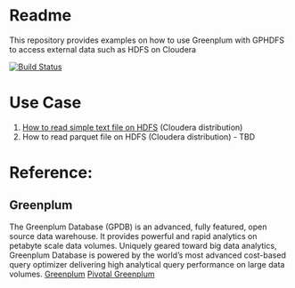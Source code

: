 # Readme
This repository provides examples on how to use Greenplum with GPHDFS to access external data such as HDFS on Cloudera

[![Build Status](https://travis-ci.org/kongyew/greenplum-gphdfs-examples.svg?branch=master)](https://travis-ci.org/kongyew/greenplum-gphdfs-examples)

# Use Case
1. [How to read simple text file on HDFS](#usecase1/README.MD) (Cloudera distribution)
2. How to read parquet file on HDFS (Cloudera distribution) - TBD


# Reference:
## Greenplum
The Greenplum Database (GPDB) is an advanced, fully featured, open source data warehouse. It provides powerful and rapid analytics on petabyte scale data volumes. Uniquely geared toward big data analytics, Greenplum Database is powered by the world’s most advanced cost-based query optimizer delivering high analytical query performance on large data volumes.
[Greenplum](https://greenplum.org)
[Pivotal Greenplum](https://pivotal.io/pivotal-greenplum)
